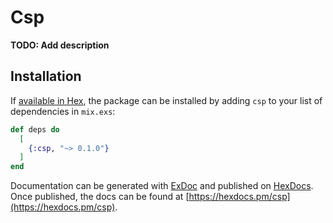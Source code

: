 # Csp

**TODO: Add description**

## Installation

If [available in Hex](https://hex.pm/docs/publish), the package can be installed
by adding `csp` to your list of dependencies in `mix.exs`:

```elixir
def deps do
  [
    {:csp, "~> 0.1.0"}
  ]
end
```

Documentation can be generated with [ExDoc](https://github.com/elixir-lang/ex_doc)
and published on [HexDocs](https://hexdocs.pm). Once published, the docs can
be found at [https://hexdocs.pm/csp](https://hexdocs.pm/csp).


